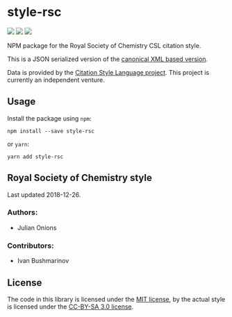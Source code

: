 # style-rsc

[![](https://flat.badgen.net/npm/v/style-rsc)](https://npmjs.org/package/style-rsc)
[![](https://flat.badgen.net/badge/license/MIT/blue)][mit]
[![](https://flat.badgen.net/badge/license/CC-BY-SA/blue)][cc-by-sa-3.0]

NPM package for the Royal Society of Chemistry CSL citation style.

This is a JSON serialized version of the [canonical XML based version](http://www.zotero.org/styles/royal-society-of-chemistry).

Data is provided by the [Citation Style Language project](https://citationstyles.org).
This project is currently an independent venture.

## Usage
Install the package using `npm`:

```shell
npm install --save style-rsc
```

or `yarn`:

```shell
yarn add style-rsc
```

## Royal Society of Chemistry style
Last updated 2018-12-26.

### Authors: 
- Julian Onions

### Contributors: 
- Ivan Bushmarinov

## License
The code in this library is licensed under the [MIT license][mit], by the actual style is licensed under the [CC-BY-SA 3.0 license][cc-by-sa-3.0].

[mit]: https://opensource.org/licenses/MIT
[cc-by-sa-3.0]: https://creativecommons.org/licenses/by-sa/3.0/
